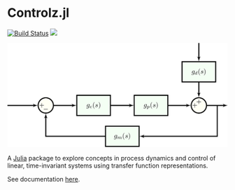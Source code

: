 # Controlz.jl

[![Build Status](https://travis-ci.com/SimonEnsemble/Controlz.jl.svg?branch=master)](https://travis-ci.com/SimonEnsemble/Controlz.jl)
[![](https://img.shields.io/badge/docs-latest-blue.svg)](https://simonensemble.github.io/Controlz.jl/dev/)

![](docs/src/assets/logo.png)

A [Julia](https://julialang.org/) package to explore concepts in process dynamics and control of linear, time-invariant systems using transfer function representations.

See documentation [here](https://simonensemble.github.io/Controlz.jl/dev/).
